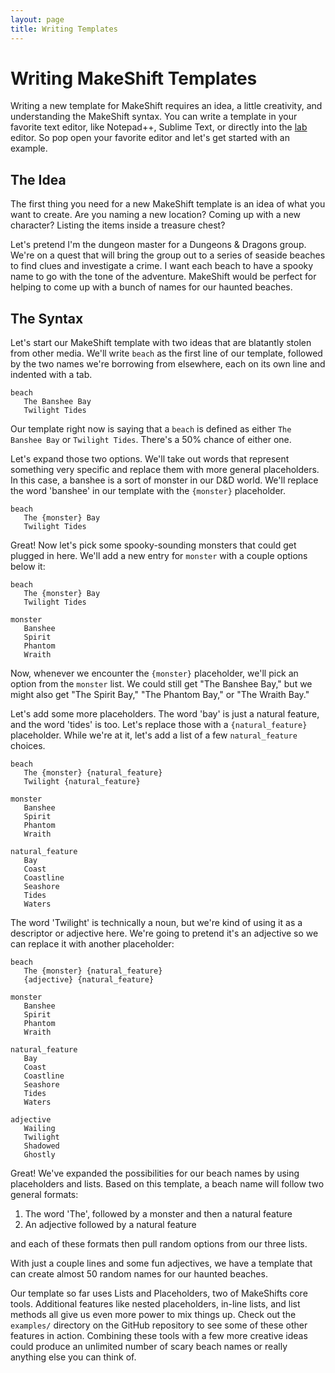```yaml
---
layout: page
title: Writing Templates
---
```


# Writing MakeShift Templates
Writing a new template for MakeShift requires an idea, a little creativity, and understanding the MakeShift syntax. You can write a template in your favorite text editor, like Notepad++, Sublime Text, or directly into the [lab](lab.html) editor. So pop open your favorite editor and let's get started with an example.

## The Idea
The first thing you need for a new MakeShift template is an idea of what you want to create. Are you naming a new location? Coming up with a new character? Listing the items inside a treasure chest? 

Let's pretend I'm the dungeon master for a Dungeons & Dragons group. We're on a quest that will bring the group out to a series of seaside beaches to find clues and investigate a crime. I want each beach to have a spooky name to go with the tone of the adventure. MakeShift would be perfect for helping to come up with a bunch of names for our haunted beaches.

## The Syntax
Let's start our MakeShift template with two ideas that are blatantly stolen from other media. We'll write `beach` as the first line of our template, followed by the two names we're borrowing from elsewhere, each on its own line and indented with a tab.
```
beach
   The Banshee Bay
   Twilight Tides
```
Our template right now is saying that a `beach` is defined as either `The Banshee Bay` or `Twilight Tides`. There's a 50% chance of either one.

Let's expand those two options. We'll take out words that represent something very specific and replace them with more general placeholders. In this case, a banshee is a sort of monster in our D&D world. We'll replace the word 'banshee' in our template with the `{monster}` placeholder. 
```
beach
   The {monster} Bay
   Twilight Tides
```

Great! Now let's pick some spooky-sounding monsters that could get plugged in here. We'll add a new entry for `monster` with a couple options below it:
```
beach
   The {monster} Bay
   Twilight Tides

monster
   Banshee
   Spirit
   Phantom
   Wraith
```

Now, whenever we encounter the `{monster}` placeholder, we'll pick an option from the `monster` list. We could still get "The Banshee Bay," but we might also get "The Spirit Bay," "The Phantom Bay," or "The Wraith Bay."

Let's add some more placeholders. The word 'bay' is just a natural feature, and the word 'tides' is too. Let's replace those with a `{natural_feature}` placeholder. While we're at it, let's add a list of a few `natural_feature` choices.
```
beach
   The {monster} {natural_feature}
   Twilight {natural_feature}

monster
   Banshee
   Spirit
   Phantom
   Wraith

natural_feature
   Bay
   Coast
   Coastline
   Seashore
   Tides
   Waters
```

The word 'Twilight' is technically a noun, but we're kind of using it as a descriptor or adjective here. We're going to pretend it's an adjective so we can replace it with another placeholder:
```
beach
   The {monster} {natural_feature}
   {adjective} {natural_feature}

monster
   Banshee
   Spirit
   Phantom
   Wraith

natural_feature
   Bay
   Coast
   Coastline
   Seashore
   Tides
   Waters

adjective
   Wailing
   Twilight
   Shadowed
   Ghostly
```

Great! We've expanded the possibilities for our beach names by using placeholders and lists. Based on this template, a beach name will follow two general formats:
1. The word 'The', followed by a monster and then a natural feature
2. An adjective followed by a natural feature

and each of these formats then pull random options from our three lists.

With just a couple lines and some fun adjectives, we have a template that can create almost 50 random names for our haunted beaches.

Our template so far uses Lists and Placeholders, two of MakeShifts core tools. Additional features like nested placeholders, in-line lists, and list methods all give us even more power to mix things up. Check out the `examples/` directory on the GitHub repository to see some of these other features in action. Combining these tools with a few more creative ideas could produce an unlimited number of scary beach names or really anything else you can think of.